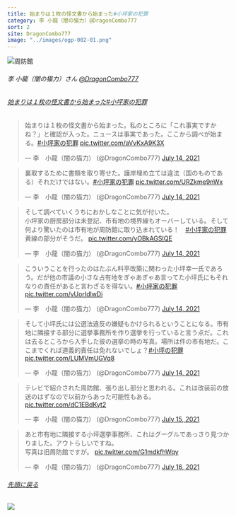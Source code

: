 ```yaml
---
title: 始まりは１枚の怪文書から始まった#小坪家の犯罪  
category: 李 小龍（闇の猫力）@DragonCombo777  
sort: 2
site: DragonCombo777
image: "../images/ogp-002-01.png"  
---
```

![周防館](../images/ogp-002-01.png)

###### 李 小龍（闇の猫力）さん [@DragonCombo777](https://twitter.com/DragonCombo777)

###### [始まりは１枚の怪文書から始まった#小坪家の犯罪](https://twitter.com/DragonCombo777/status/1415363991933575170)

<blockquote class="twitter-tweet"><p dir="ltr" lang="ja">始まりは１枚の怪文書から始まった。私のところに「これ事実ですかね？」と確認が入った。ニュースは事実であった。ここから調べが始まる。<a href="https://twitter.com/hashtag/%E5%B0%8F%E5%9D%AA%E5%AE%B6%E3%81%AE%E7%8A%AF%E7%BD%AA?src=hash&amp;ref_src=twsrc%5Etfw">#小坪家の犯罪</a> <a href="https://t.co/aVvKxA9K3X">pic.twitter.com/aVvKxA9K3X</a></p>— 李　小龍（闇の猫力） (@DragonCombo777) <a href="https://twitter.com/DragonCombo777/status/1415363991933575170?ref_src=twsrc%5Etfw">July 14, 2021</a></blockquote> <script async="" charset="utf-8" src="https://platform.twitter.com/widgets.js"></script>

<blockquote class="twitter-tweet" data-conversation="none"><p dir="ltr" lang="ja">裏取するために書類を取り寄せた。護岸埋め立ては違法（国のものである）それだけではない。<a href="https://twitter.com/hashtag/%E5%B0%8F%E5%9D%AA%E5%AE%B6%E3%81%AE%E7%8A%AF%E7%BD%AA?src=hash&amp;ref_src=twsrc%5Etfw">#小坪家の犯罪</a> <a href="https://t.co/URZkme9nWx">pic.twitter.com/URZkme9nWx</a></p>— 李　小龍（闇の猫力） (@DragonCombo777) <a href="https://twitter.com/DragonCombo777/status/1415364815548162050?ref_src=twsrc%5Etfw">July 14, 2021</a></blockquote> <script async="" charset="utf-8" src="https://platform.twitter.com/widgets.js"></script>

<blockquote class="twitter-tweet" data-conversation="none"><p dir="ltr" lang="ja">そして調べていくうちにおかしなことに気が付いた。<br />小坪家の厨房部分は未登記、市有地の境界線もオーバーしている。そして何より驚いたのは市有地が周防館に取り込まれている！　<a href="https://twitter.com/hashtag/%E5%B0%8F%E5%9D%AA%E5%AE%B6%E3%81%AE%E7%8A%AF%E7%BD%AA?src=hash&amp;ref_src=twsrc%5Etfw">#小坪家の犯罪</a>　黄線の部分がそうだ。 <a href="https://t.co/yOBkAGSIQE">pic.twitter.com/yOBkAGSIQE</a></p>— 李　小龍（闇の猫力） (@DragonCombo777) <a href="https://twitter.com/DragonCombo777/status/1415365951525064705?ref_src=twsrc%5Etfw">July 14, 2021</a></blockquote> <script async="" charset="utf-8" src="https://platform.twitter.com/widgets.js"></script>

<blockquote class="twitter-tweet" data-conversation="none"><p dir="ltr" lang="ja">こういうことを行ったのはたぶん料亭改築に関わった小坪幸一氏であろう。だが他の市議の小さな占有地をぎゃあぎゃあ言ってた小坪氏にもそれなりの責任があると言わざるを得ない。<a href="https://twitter.com/hashtag/%E5%B0%8F%E5%9D%AA%E5%AE%B6%E3%81%AE%E7%8A%AF%E7%BD%AA?src=hash&amp;ref_src=twsrc%5Etfw">#小坪家の犯罪</a> <a href="https://t.co/vUorIdlwDi">pic.twitter.com/vUorIdlwDi</a></p>— 李　小龍（闇の猫力） (@DragonCombo777) <a href="https://twitter.com/DragonCombo777/status/1415366786501861376?ref_src=twsrc%5Etfw">July 14, 2021</a></blockquote> <script async="" charset="utf-8" src="https://platform.twitter.com/widgets.js"></script>

<blockquote class="twitter-tweet" data-conversation="none"><p dir="ltr" lang="ja">そして小坪氏には公選法違反の嫌疑もかけられるということになる。市有地に隣接する部分に選挙事務所を作り選挙を行っていると言う点だ。これは去るところから入手した彼の選挙の時の写真。場所は件の市有地だ。ここまでくれば道義的責任は免れないでしょ？<a href="https://twitter.com/hashtag/%E5%B0%8F%E5%9D%AA%E3%81%AE%E7%8A%AF%E7%BD%AA?src=hash&amp;ref_src=twsrc%5Etfw">#小坪の犯罪</a> <a href="https://t.co/LUMVmUGVq8">pic.twitter.com/LUMVmUGVq8</a></p>— 李　小龍（闇の猫力） (@DragonCombo777) <a href="https://twitter.com/DragonCombo777/status/1415369269475385345?ref_src=twsrc%5Etfw">July 14, 2021</a></blockquote> <script async="" charset="utf-8" src="https://platform.twitter.com/widgets.js"></script>

<blockquote class="twitter-tweet" data-conversation="none"><p dir="ltr" lang="ja">テレビで紹介された周防館、張り出し部分と思われる。これは改装前の放送のはずなので以前からあった可能性もある。 <a href="https://t.co/dC1EBdKyt2">pic.twitter.com/dC1EBdKyt2</a></p>— 李　小龍（闇の猫力） (@DragonCombo777) <a href="https://twitter.com/DragonCombo777/status/1415734749344145408?ref_src=twsrc%5Etfw">July 15, 2021</a></blockquote> <script async="" charset="utf-8" src="https://platform.twitter.com/widgets.js"></script>

<blockquote class="twitter-tweet" data-conversation="none"><p dir="ltr" lang="ja">あと市有地に隣接する小坪選挙事務所、これはグーグルであっさり見つかりました。アウトらしいですね。<br />写真は旧周防館ですが。 <a href="https://t.co/G1mdkfhWqy">pic.twitter.com/G1mdkfhWqy</a></p>— 李　小龍（闇の猫力） (@DragonCombo777) <a href="https://twitter.com/DragonCombo777/status/1415869768972726275?ref_src=twsrc%5Etfw">July 16, 2021</a></blockquote> <script async="" charset="utf-8" src="https://platform.twitter.com/widgets.js"></script>

###### [先頭に戻る](#top)
![](//placehold.it/800x600)
